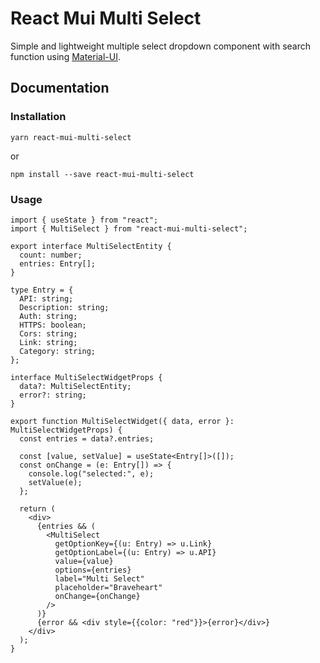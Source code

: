 # React Mui Multi Select

Simple and lightweight multiple select dropdown component with search function using [Material-UI](https://mui.com).

## Documentation

### Installation

```ssh
yarn react-mui-multi-select
```

or

```ssh
npm install --save react-mui-multi-select
```

### Usage

```TSX
import { useState } from "react";
import { MultiSelect } from "react-mui-multi-select";

export interface MultiSelectEntity {
  count: number;
  entries: Entry[];
}

type Entry = {
  API: string;
  Description: string;
  Auth: string;
  HTTPS: boolean;
  Cors: string;
  Link: string;
  Category: string;
};

interface MultiSelectWidgetProps {
  data?: MultiSelectEntity;
  error?: string;
}

export function MultiSelectWidget({ data, error }: MultiSelectWidgetProps) {
  const entries = data?.entries;

  const [value, setValue] = useState<Entry[]>([]);
  const onChange = (e: Entry[]) => {
    console.log("selected:", e);
    setValue(e);
  };

  return (
    <div>
      {entries && (
        <MultiSelect
          getOptionKey={(u: Entry) => u.Link}
          getOptionLabel={(u: Entry) => u.API}
          value={value}
          options={entries}
          label="Multi Select"
          placeholder="Braveheart"
          onChange={onChange}
        />
      )}
      {error && <div style={{color: "red"}}>{error}</div>}
    </div>
  );
}

```
